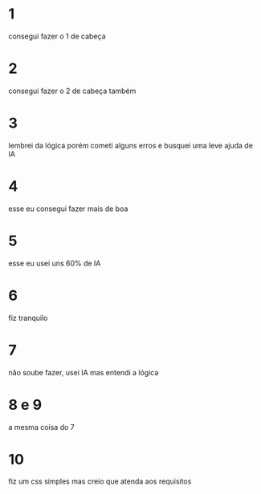 # 1 
consegui fazer o 1 de cabeça

# 2
consegui fazer o 2 de cabeça também

# 3
lembrei da lógica porém cometi alguns erros e busquei uma leve ajuda de IA

# 4 
esse eu consegui fazer mais de boa

# 5
esse eu usei uns 60% de IA

# 6
fiz tranquilo

# 7
não soube fazer, usei IA mas entendi a lógica

# 8 e 9 
a mesma coisa do 7

# 10
fiz um css simples mas creio que atenda aos requisitos

